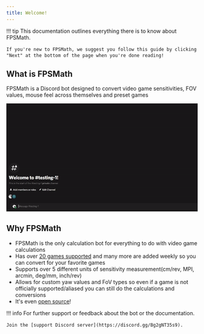 ```yaml
---
title: Welcome!
---
```


!!! tip
This documentation outlines everything there is to know about FPSMath.

    If you're new to FPSMath, we suggest you follow this guide by clicking "Next" at the bottom of the page when you're done reading!

## What is FPSMath

FPSMath is a Discord bot designed to convert video game sensitivities, FOV values, mouse feel across themselves and preset games

![demo](assets/images/demo.gif)

## Why FPSMath

-   FPSMath is the only calculation bot for everything to do with video game calculations
-   Has over [20 games supported](games.md) and many more are added weekly so you can convert for your favorite games
-   Supports over 5 different units of sensitivity measurement(cm/rev, MPI, arcmin, deg/mm, inch/rev)
-   Allows for custom yaw values and FoV types so even if a game is not officially supported/aliased you can still do the calculations and conversions
-   It's even [open source](https://github.com/animafps/fpsmath)!

!!! info
For further support or feedback about the bot or the documentation.

    Join the [support Discord server](https://discord.gg/Bg2gNT35s9).
